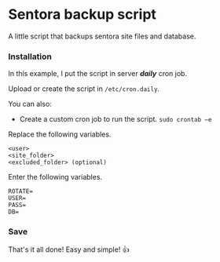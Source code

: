 # Sentora backup script
A little script that backups sentora site files and database.

### Installation
In this example, I put the script in server ***daily*** cron job.

Upload or create the script in ```/etc/cron.daily```.

You can also:
* Create a custom cron job to run the script. ```sudo crontab –e```

Replace the following variables.
```
<user>
<site_folder>
<excluded_folder> (optional)
```

Enter the following variables.
```
ROTATE=
USER=
PASS=
DB=
```

### Save
That's it all done!  Easy and simple! :+1:
